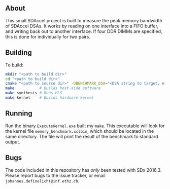 About
-----

This small SDAccel project is built to measure the peak memory bandwidth of SDAccel DSAs. It works by reading on one interface into a FIFO buffer, and writing back out to another interface. If four DDR DIMMs are specified, this is done for individually for two pairs.

Building
--------

To build:

```sh
mkdir "<path to build dir>"
cd "<path to build dir>"
cmake "<path to source dir>" -DBENCHMARK_DSA="<DSA string to target, e.g. 'xilinx:tul-pcie3-ku115:2ddr:3.1'>"
make           # Builds host-side software
make synthesis # Runs HLS
make kernel    # Builds hardware kernel
```

Running
-------

Run the binary `ExecuteKernel.exe` built my `make`.
This executable will look for the kernel file `memory_benchmark.xclbin`, which should be located in the same directory. The file will print the result of the benchmark to standard output.

Bugs
----

The code included in this repository has _only_ been tested with SDx 2016.3.
Please report bugs to the issue tracker, or email `johannes.definelicht@inf.ethz.ch`.


